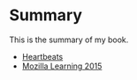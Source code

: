 # Summary

This is the summary of my book.
* [Heartbeats](heartbeats/intro.md)
* [Mozilla Learning 2015](learning2015/plan.md)

